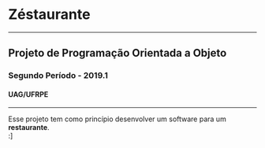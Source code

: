 # **Zéstaurante**
---
## Projeto de Programação Orientada a Objeto
### Segundo Período - 2019.1
#### UAG/UFRPE
---
Esse projeto tem como princípio desenvolver um software para um **restaurante**.
<br>
:]

